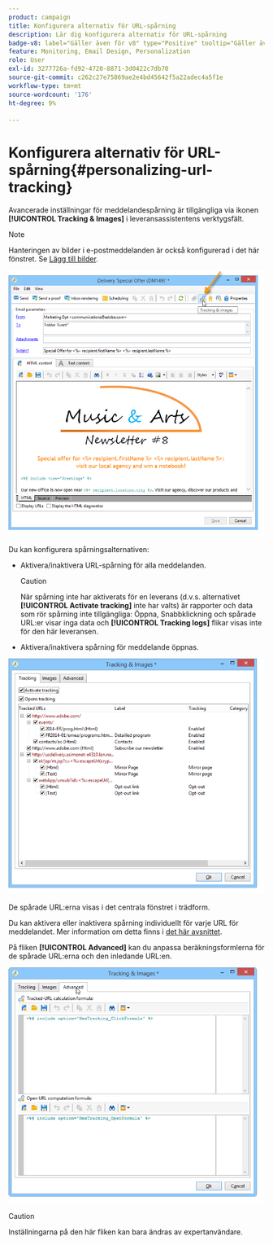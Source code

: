 ```yaml
---
product: campaign
title: Konfigurera alternativ för URL-spårning
description: Lär dig konfigurera alternativ för URL-spårning
badge-v8: label="Gäller även för v8" type="Positive" tooltip="Gäller även Campaign v8"
feature: Monitoring, Email Design, Personalization
role: User
exl-id: 3277726a-fd92-4720-8871-3d0422c7db70
source-git-commit: c262c27e75869ae2e4bd45642f5a22adec4a5f1e
workflow-type: tm+mt
source-wordcount: '176'
ht-degree: 9%

---
```


# Konfigurera alternativ för URL-spårning{#personalizing-url-tracking}

Avancerade inställningar för meddelandespårning är tillgängliga via ikonen **[!UICONTROL Tracking & Images]** i leveransassistentens verktygsfält.

>[!NOTE]
>
>Hanteringen av bilder i e-postmeddelanden är också konfigurerad i det här fönstret. Se [Lägg till bilder](defining-the-email-content.md#adding-images).

![](assets/s_ncs_user_email_del_tracking_ico.png)

Du kan konfigurera spårningsalternativen:

* Aktivera/inaktivera URL-spårning för alla meddelanden.

  >[!CAUTION]
  >
  >När spårning inte har aktiverats för en leverans (d.v.s. alternativet **[!UICONTROL Activate tracking]** inte har valts) är rapporter och data som rör spårning inte tillgängliga: Öppna, Snabbklickning och spårade URL:er visar inga data och **[!UICONTROL Tracking logs]** flikar visas inte för den här leveransen.

* Aktivera/inaktivera spårning för meddelande öppnas.

![](assets/s_ncs_user_email_del_tracking_param.png)

De spårade URL:erna visas i det centrala fönstret i trädform.

Du kan aktivera eller inaktivera spårning individuellt för varje URL för meddelandet. Mer information om detta finns i [det här avsnittet](how-to-configure-tracked-links.md).

På fliken **[!UICONTROL Advanced]** kan du anpassa beräkningsformlerna för de spårade URL:erna och den inledande URL:en.

![](assets/s_ncs_user_email_del_tracking_param_adv.png)

>[!CAUTION]
>
>Inställningarna på den här fliken kan bara ändras av expertanvändare.
